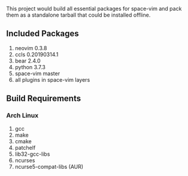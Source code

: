 
This project would build all essential packages for space-vim and pack them
as a standalone tarball that could be installed offline.

Included Packages
-----------------

1. neovim 0.3.8
2. ccls 0.20190314.1
3. bear 2.4.0
4. python 3.7.3
5. space-vim master
6. all plugins in space-vim layers

Build Requirements
------------------

### Arch Linux
1. gcc
2. make
3. cmake
4. patchelf
5. lib32-gcc-libs
6. ncurses
7. ncurse5-compat-libs (AUR)
